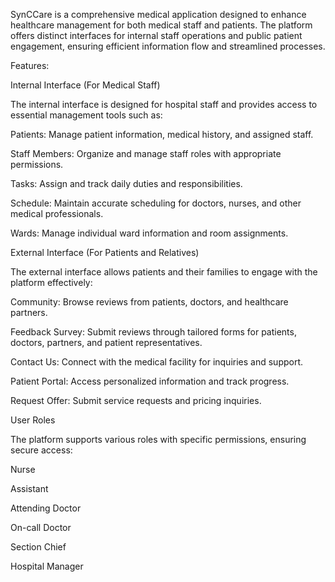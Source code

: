 SynCCare is a comprehensive medical application designed to enhance healthcare management for both medical staff and patients. The platform offers distinct interfaces for internal staff operations and public patient engagement, ensuring efficient information flow and streamlined processes.

Features:


Internal Interface (For Medical Staff)

The internal interface is designed for hospital staff and provides access to essential management tools such as:

Patients: Manage patient information, medical history, and assigned staff.

Staff Members: Organize and manage staff roles with appropriate permissions.

Tasks: Assign and track daily duties and responsibilities.

Schedule: Maintain accurate scheduling for doctors, nurses, and other medical professionals.

Wards: Manage individual ward information and room assignments.

External Interface (For Patients and Relatives)


The external interface allows patients and their families to engage with the platform effectively:

Community: Browse reviews from patients, doctors, and healthcare partners.

Feedback Survey: Submit reviews through tailored forms for patients, doctors, partners, and patient representatives.

Contact Us: Connect with the medical facility for inquiries and support.

Patient Portal: Access personalized information and track progress.

Request Offer: Submit service requests and pricing inquiries.

User Roles

The platform supports various roles with specific permissions, ensuring secure access:

Nurse

Assistant

Attending Doctor

On-call Doctor

Section Chief

Hospital Manager
